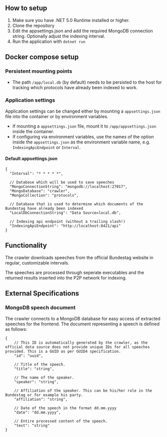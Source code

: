 ## How to setup
1. Make sure you have .NET 5.0 Runtime installed or higher.
2. Clone the repository
3. Edit the appsettings.json and add the required MongoDB connection string. Optionally adjust the indexing interval.
4. Run the application with `dotnet run`

## Docker compose setup
### Persistent mounting points
- The path `/app/local.db` (by default) needs to be persisted to the host for tracking which protocols have already been indexed to work.

### Application settings
Application settings can be changed either by mounting a `appsettings.json` file into the container or by environment variables.

- If mounting a `appsettings.json` file, mount it to `/app/appsettings.json` inside the container.
- If configuring via environment variables, use the names of the option inside the `appsettings.json` as the environment variable name, e.g. `IndexingApiEndpoint` or `Interval`.

#### Default appsettings.json
```jsonc
{
  "Interval": "* * * * *",

  // Database which will be used to save speeches
  "MongoConnectionString": "mongodb://localhost:27017",
  "MongoDatabase": "crawler",
  "MongoCollection": "protocols",

  // Database that is used to determine which documents of the Bundestag have already been indexed
  "LocalDbConnectionString": "Data Source=local.db",

  // Indexing api endpoint (without a trailing slash!)
  "IndexingApiEndpoint": "http://localhost:8421/api"
}
```

## Functionality
The crawler downloads speeches from the official Bundestag website in regular, customizable intervals.

The speeches are processed through seperate executables and the returned results inserted into the P2P network for indexing.

## External Specifications
### MongoDB speech document
The crawler connects to a MongoDB database for easy access of extracted speeches for the frontend. The document representing a speech is defined as follows:

```JSON5
{
    // This ID is automatically generated by the crawler, as the official data source does not provide unique IDs for all speeches provided. This is a GUID as per GUID4 specification.
    "id": "uuid",

    // Title of the speech.
    "title": "string",
    
    // The name of the speaker.
    "speaker": "string",

    // Affiliation of the speaker. This can be his/her role in the Bundestag or for example his party.
    "affiliation": "string",

    // Date of the speech in the format dd.mm.yyyy
    "date": "dd.mm.yyyy",

    // Entire processed content of the speech.
    "text": "string"
}
```